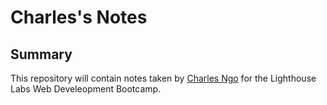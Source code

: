 # Charles's Notes

## Summary

This repository will contain notes taken by [Charles Ngo](https://github.com/ZetaChulls) for the Lighthouse Labs Web Develeopment Bootcamp.